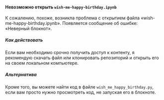 #### Невозможно открыть `wish-me-happy-birthday.ipynb`

К сожалению, похоже, возникла проблема с открытием файла «wish-me-happy-birthday.ipynb». Появляется сообщение об ошибке: «Неверный блокнот».

##### Как действовать

Если вам необходимо срочно получить доступ к контенту, я рекомендую скачать файл или клонировать репозиторий и открыть его на своем локальном компьютере.

##### Альтернатива

Кроме того, вы можете найти код в файле `wish_me_happy_birthday.py`, если вам просто нужно просмотреть код, не запуская его в блокноте.
